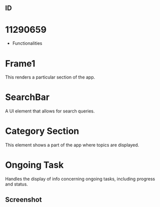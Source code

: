 ## ID
#  11290659

- Functionalities

# Frame1
This renders a particular section of the app.

# SearchBar
A UI element that allows for search queries.

# Category Section
This element shows a part of the app where topics are displayed.

# Ongoing Task
Handles the display of info concerning ongoing tasks, including progress and status.


## Screenshot


